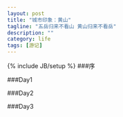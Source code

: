 ```yaml
---
layout: post
title: "城市印象：黄山"
tagline: "五岳归来不看山 黄山归来不看岳"
description: ""
category: life
tags: [游记]
---
```

{% include JB/setup %}
###序

###Day1



###Day2



###Day3

